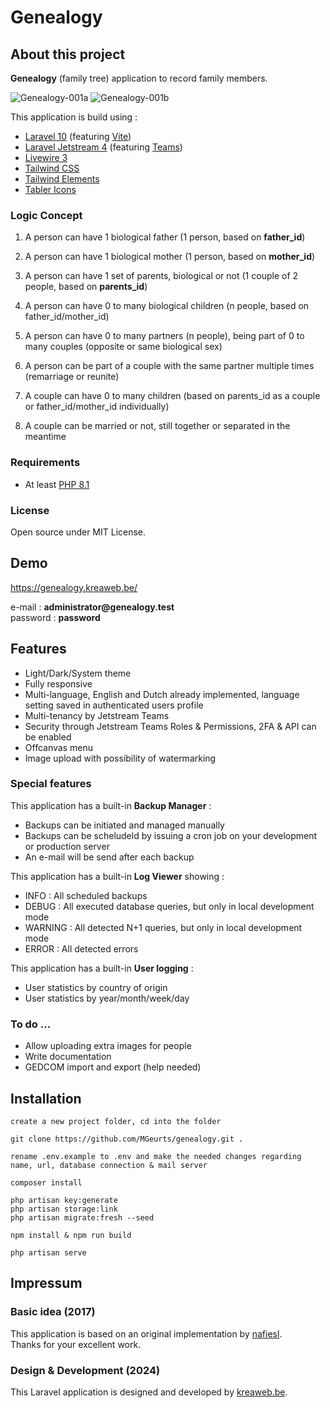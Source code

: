 # Genealogy

## About this project

<b>Genealogy</b> (family tree) application to record family members.

<img src="https://genealogy.kreaweb.be/img/genealogy-001a.webp" alt="Genealogy-001a"/>
<img src="https://genealogy.kreaweb.be/img/genealogy-001b.webp" alt="Genealogy-001b"/>

This application is build using :
<ul>
    <li><a href="https://laravel.com/" target="_blank">Laravel 10</a> (featuring <a href="https://vitejs.dev/" target="_blank">Vite</a>)</li>
    <li><a href="https://jetstream.laravel.com/" target="_blank">Laravel Jetstream 4</a> (featuring <a href="https://jetstream.laravel.com/features/teams.html" target="_blank">Teams</a>)</li>
    <li><a href="https://livewire.laravel.com/" target="_blank">Livewire 3</a></li>
    <li><a href="https://tailwindcss.com/" target="_blank">Tailwind CSS</a></li>
    <li><a href="https://tw-elements.com/" target="_blank">Tailwind Elements</a></li>
    <li><a href="https://tabler-icons.io/" target="_blank">Tabler Icons</a></li>
</ul>

### Logic Concept
1. A person can have 1 biological father (1 person, based on <b>father_id</b>)
2. A person can have 1 biological mother (1 person, based on <b>mother_id</b>)
3. A person can have 1 set of parents, biological or not (1 couple of 2 people, based on <b>parents_id</b>)

4. A person can have 0 to many biological children (n people, based on father_id/mother_id)

5. A person can have 0 to many partners (n people), being part of 0 to many couples (opposite or same biological sex)
6. A person can be part of a couple with the same partner multiple times (remarriage or reunite)

7. A couple can have 0 to many children (based on parents_id as a couple or father_id/mother_id individually)
8. A couple can be married or not, still together or separated in the meantime

### Requirements

<ul>
    <li>At least <a href="https://www.php.net/" target="_blank">PHP 8.1</a></li>
</ul>

### License

<p>Open source under MIT License.</p>

## Demo

<p><a href="https://genealogy.kreaweb.be/" target="_blank">https://genealogy.kreaweb.be/</a></p>

<p>e-mail : <b>administrator@genealogy.test</b><br/>password : <b>password</b></p>

## Features

<ul>
    <li>Light/Dark/System theme</li>
    <li>Fully responsive</li>
    <li>Multi-language, English and Dutch already implemented, language setting saved in authenticated users profile</li>
    <li>Multi-tenancy by Jetstream Teams</li>
    <li>Security through Jetstream Teams Roles & Permissions, 2FA & API can be enabled</li>
    <li>Offcanvas menu</li>
    <li>Image upload with possibility of watermarking</li>
</ul>

### Special features

<p>This application has a built-in <b>Backup Manager</b> :
    <ul>
        <li>Backups can be initiated and managed manually</li>
        <li>Backups can be scheludeld by issuing a cron job on your development or production server</li>
        <li>An e-mail will be send after each backup</li>
   </ul>
</p>

<p>This application has a built-in <b>Log Viewer</b> showing :
    <ul>
        <li>INFO    : All scheduled backups</li>
        <li>DEBUG   : All executed database queries, but only in local development mode</li>
        <li>WARNING : All detected N+1 queries, but only in local development mode</li>
        <li>ERROR   : All detected errors</li>
   </ul>
</p>

<p>This application has a built-in <b>User logging</b> :
    <ul>
        <li>User statistics by country of origin</li>
        <li>User statistics by year/month/week/day</li>
   </ul>
</p>

### To do ...

<ul>
    <li>Allow uploading extra images for people</li>
    <li>Write documentation</li>
    <li>GEDCOM import and export (help needed)</li>
</ul>

## Installation

    create a new project folder, cd into the folder

    git clone https://github.com/MGeurts/genealogy.git .

    rename .env.example to .env and make the needed changes regarding name, url, database connection & mail server
    
    composer install

    php artisan key:generate
    php artisan storage:link
    php artisan migrate:fresh --seed
    
    npm install & npm run build

    php artisan serve

## Impressum

### Basic idea (2017)

<p>This application is based on an original implementation by <a href="https://github.com/nafiesl/silsilah" target="_blank">nafiesl</a>.<br/>Thanks for your excellent work.</p>

### Design & Development (2024)

<p>This Laravel application is designed and developed by <a href="https://www.kreaweb.be" target="_blank">kreaweb.be</a>.</p>
